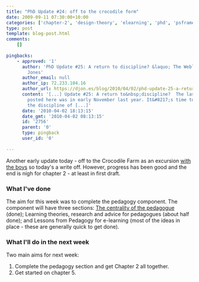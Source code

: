 ```yaml
---
title: "PhD Update #24: off to the crocodile form"
date: 2009-09-11 07:30:00+10:00
categories: ['chapter-2', 'design-theory', 'elearning', 'phd', 'psframework', 'thesis']
type: post
template: blog-post.html
comments:
    []
    
pingbacks:
    - approved: '1'
      author: 'PhD Update #25: A return to discipline? &laquo; The Weblog of (a) David
        Jones'
      author_email: null
      author_ip: 72.233.104.16
      author_url: https://djon.es/blog/2010/04/02/phd-update-25-a-return-to-discipline/
      content: '[...] Update #25: A return to&nbsp;discipline?  The last PhD update I
        posted here was in early November last year. It&#8217;s time to get back into
        the discipline of [...]'
      date: '2010-04-02 18:13:15'
      date_gmt: '2010-04-02 08:13:15'
      id: '2756'
      parent: '0'
      type: pingback
      user_id: '0'
    
---
```

Another early update today - off to the Crocodile Farm as an excursion [with the boys](http://www.flickr.com/photos/david_jones/3891084465/) so today's a write off. However, progress has been good and the end is nigh for chapter 2 - at least in first draft.

### What I've done

The aim for this week was to complete the pedagogy component. The component will have three sections: [The centrality of the pedagogue](/blog2/2009/09/07/pedagogy-the-centrality-of-the-pedagogue-and-what-they-believe/) (done); Learning theories, research and advice for pedagogues (about half done); and Lessons from Pedagogy for e-learning (most of the ideas in place - these are generally quick to get done).

### What I'll do in the next week

Two main aims for next week:

1. Complete the pedagogy section and get Chapter 2 all together.
2. Get started on chapter 5.